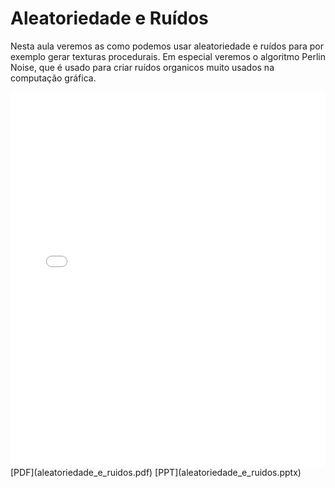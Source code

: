 # Aleatoriedade e Ruídos

Nesta aula veremos as como podemos usar aleatoriedade e ruídos para por exemplo gerar texturas procedurais. Em especial veremos o algoritmo Perlin Noise, que é usado para criar ruídos organicos muito usados na computação gráfica.

<embed height="600" src="aleatoriedade_e_ruidos.pdf" type="application/pdf" width="100%">
[PDF](aleatoriedade_e_ruidos.pdf)
[PPT](aleatoriedade_e_ruidos.pptx)
